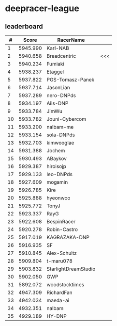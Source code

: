 # deepracer-league

## leaderboard

<!-- leaderboard -->
| # | Score | RacerName |   |
| - | ----- | --------- | - |
| 1 | 5945.990 | Karl-NAB | |
| 2 | 5940.658 | Breadcentric | <<< |
| 3 | 5940.234 | Fumiaki | |
| 4 | 5938.237 | Etaggel | |
| 5 | 5937.822 | PGS-Tomasz-Panek | |
| 6 | 5937.714 | JasonLian | |
| 7 | 5937.289 | nero-DNPds | |
| 8 | 5934.197 | Aiis-DNP | |
| 9 | 5933.784 | JimWu | |
| 10 | 5933.782 | Jouni-Cybercom | |
| 11 | 5933.200 | nalbam-me | |
| 12 | 5933.154 | sola-DNPds | |
| 13 | 5932.703 | kimwooglae | |
| 14 | 5931.388 | Jochem | |
| 15 | 5930.493 | ABaykov | |
| 16 | 5929.387 | hiroisojp | |
| 17 | 5929.133 | leo-DNPds | |
| 18 | 5927.609 | mogamin | |
| 19 | 5926.785 | Kire | |
| 20 | 5925.888 | hyeonwoo | |
| 21 | 5925.772 | TonyJ | |
| 22 | 5923.337 | RayG | |
| 23 | 5922.608 | BespinRacer | |
| 24 | 5920.278 | Robin-Castro | |
| 25 | 5917.019 | KAGRAZAKA-DNP | |
| 26 | 5916.935 | SF | |
| 27 | 5910.845 | Alex-Schultz | |
| 28 | 5909.804 | t-maru078 | |
| 29 | 5903.832 | StarlightDreamStudio | |
| 30 | 5902.050 | GWP | |
| 31 | 5892.072 | woodstocktimes | |
| 32 | 4947.309 | RichardFan | |
| 33 | 4942.034 | maeda-ai | |
| 34 | 4932.351 | nalbam | |
| 35 | 4929.189 | HY-DNP | |
